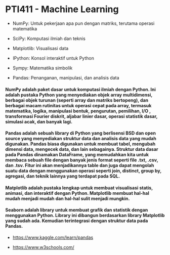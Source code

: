 # PTI411 - Machine Learning

- NumPy: Untuk pekerjaan apa pun dengan matriks, terutama operasi matematika

- SciPy: Komputasi ilmiah dan teknis

- Matplotlib: Visualisasi data

- IPython: Konsol interaktif untuk Python

- Sympy: Matematika simbolik

- Pandas: Penanganan, manipulasi, dan analisis data

#### NumPy adalah paket dasar untuk komputasi ilmiah dengan Python. Ini adalah pustaka Python yang menyediakan objek array multidimensi, berbagai objek turunan (seperti array dan matriks bertopeng), dan berbagai macam rutinitas untuk operasi cepat pada array, termasuk matematika, logika, manipulasi bentuk, pengurutan, pemilihan, I/O , transformasi Fourier diskrit, aljabar linier dasar, operasi statistik dasar, simulasi acak, dan banyak lagi.

#### Pandas adalah sebuah library di Python yang berlisensi BSD dan open source yang menyediakan struktur data dan analisis data yang mudah digunakan. Pandas biasa digunakan untuk membuat tabel, mengubah dimensi data, mengecek data, dan lain sebagainya. Struktur data dasar pada Pandas dinamakan DataFrame, yang memudahkan kita untuk membaca sebuah file dengan banyak jenis format seperti file .txt, .csv, dan .tsv. Fitur ini akan menjadikannya table dan juga dapat mengolah suatu data dengan menggunakan operasi seperti join, distinct, group by, agregasi, dan teknik lainnya yang terdapat pada SQL.

#### Matplotlib adalah pustaka lengkap untuk membuat visualisasi statis, animasi, dan interaktif dengan Python. Matplotlib membuat hal-hal mudah menjadi mudah dan hal-hal sulit menjadi mungkin.

#### Seaborn adalah library untuk membuat grafik dan statistik dengan menggunakan Python. Library ini dibangun berdasarkan library Matplotlib yang sudah ada. Kemudian terintegrasi dengan struktur data pada Pandas.

- https://www.kaggle.com/learn/pandas

- https://www.w3schools.com/